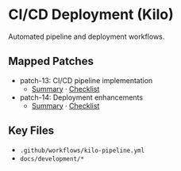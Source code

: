 # CI/CD Deployment (Kilo)

Automated pipeline and deployment workflows.

## Mapped Patches

- patch-13: CI/CD pipeline implementation
  - [Summary](../patch-13/PATCH13_SUMMARY.md) · [Checklist](../patch-13/PATCH13_CHECKLIST.md)
- patch-14: Deployment enhancements
  - [Summary](../patch-14/PATCH14_SUMMARY.md) · [Checklist](../patch-14/PATCH14_CHECKLIST.md)

## Key Files

- `.github/workflows/kilo-pipeline.yml`
- `docs/development/*`
